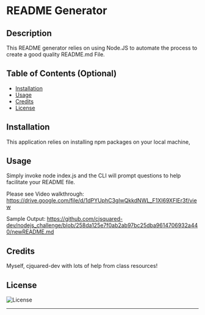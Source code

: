 # README Generator

## Description

This README generator relies on using Node.JS to automate the process to create a good quality README.md File.

## Table of Contents (Optional)

- [Installation](#installation)
- [Usage](#usage)
- [Credits](#credits)
- [License](#license)

## Installation

This application relies on installing npm packages on your local machine,

## Usage

Simply invoke node index.js and the CLI will prompt questions to help facilitate your README file.

Please see Video walkthrough:  https://drive.google.com/file/d/1dPYUphC3glwQkkdNWL_F1XI69XFlEr3f/view

Sample Output: https://github.com/cjsquared-dev/nodejs_challenge/blob/258da125e7f0ab2ab97bc25dba9614706932a440/newREADME.md

## Credits

Myself, cjquared-dev with lots of help from class resources!

## License

  ![License](https://img.shields.io/badge/license-MIT-blue.svg)

---


